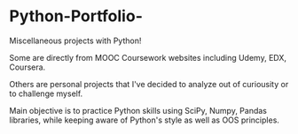 # Python-Portfolio-

Miscellaneous projects with Python! 

Some are directly from MOOC Coursework  websites including Udemy, EDX, Coursera. 

Others are personal projects that I've decided to analyze out of curiousity or to challenge myself.

Main objective is to practice Python skills using SciPy, Numpy, Pandas libraries, while keeping aware of Python's style as well as OOS principles.
